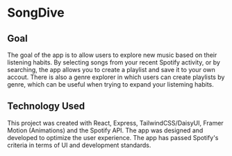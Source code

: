 # SongDive


## Goal
The goal of the app is to allow users to explore new music based on their listening habits. By selecting songs from your recent Spotify activity, or by searching, the app allows you to create a playlist and save it to your own accout. There is also a genre explorer in which users can create playlists by genre, which can be useful when trying to expand your listeming habits.

## Technology Used
This project was created with React, Express, TailwindCSS/DaisyUI, Framer Motion (Animations) and the Spotify API. The app was designed and developed to optimize the user experience. The app has passed Spotify's criteria in terms of UI and development standards.